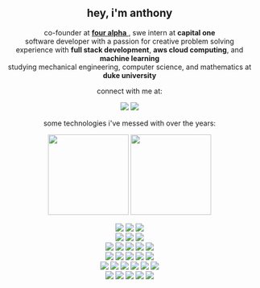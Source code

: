 <h2 align="center">
  hey, i'm anthony
</h2>

<p align="center">
  co-founder at <a href = "https://www.fouralpha.bet"> <b>four alpha</b> </a>, swe intern at <b>capital one</b><br>software developer with a passion for creative problem solving<br> experience with <b>full stack development</b>, <b>aws cloud computing</b>, and <b>machine learning</b><br> studying mechanical engineering, computer science, and mathematics at <b>duke university</b>
</p>

<p align="center">
                                    connect with me at:
                                    <div align="center">
  <a href = "https://www.linkedin.com/in/anthonyjzhang1/" target = "_blank"><img src="https://img.shields.io/badge/linkedin-%230077B5.svg?style=for-the-badge&logo=linkedin&logoColor=white" /></a>
                                      <a href = "mailto:anthony.zhang@duke.edu"><img src="https://img.shields.io/badge/Microsoft%20Outlook-0078D4.svg?style=for-the-badge&logo=Microsoft-Outlook&logoColor=white"/></a>
 
</div>

<p>

  
</p>

<p align="center">
                                    some technologies i've messed with over the years:

<div align="center">
  <a href = "https://www.credly.com/earner/earned/badge/6bb63137-7db5-4f17-838b-b2f95a1d874d" target = "_blank"><img src="https://images.credly.com/size/680x680/images/0e284c3f-5164-4b21-8660-0d84737941bc/image.png" width = "160" height = "160"/></a>
  <a href = "https://www.credly.com/earner/earned/badge/1b9d0fcf-a738-4730-9bd6-9dd9abc86af5" target = "_blank" ><img src="https://images.credly.com/size/680x680/images/00634f82-b07f-4bbd-a6bb-53de397fc3a6/image.png" width = "160" height = "160"/></a>
</div>
        <p>

  
</p>                           

<div align="center">
  <img src="https://img.shields.io/badge/Amazon_AWS-FF9900?style=for-the-badge&logo=amazonaws&logoColor=white"/>
  <img src="https://img.shields.io/badge/git-%23F05033.svg?style=for-the-badge&logo=git&logoColor=white"/>
  <img src="https://img.shields.io/badge/confluence-%23172BF4.svg?style=for-the-badge&logo=confluence&logoColor=white"/>
</div>

<div align="center">
  <img src="https://img.shields.io/badge/Amazon%20DynamoDB-4053D6?style=for-the-badge&logo=Amazon%20DynamoDB&logoColor=white"/>
  <img src="https://img.shields.io/badge/figma-%23F24E1E.svg?style=for-the-badge&logo=figma&logoColor=white"/>
  <img src="https://img.shields.io/badge/firebase-ffca28?style=for-the-badge&logo=firebase&logoColor=black"/>
</div>

<div align="center">
  <img src="https://img.shields.io/badge/angular-%23DD0031.svg?style=for-the-badge&logo=angular&logoColor=white"/> 
  <img src="https://img.shields.io/badge/node.js-6DA55F?style=for-the-badge&logo=node.js&logoColor=white"/>
  <img src="https://img.shields.io/badge/react-%2320232a.svg?style=for-the-badge&logo=react&logoColor=%2361DAFB"/> 
  <img src="https://img.shields.io/badge/latex-%23008080.svg?style=for-the-badge&logo=latex&logoColor=white"/>
  <img src="https://img.shields.io/badge/jira-%230A0FFF.svg?style=for-the-badge&logo=jira&logoColor=white"/>
</div>

<div align="center">
 <img src="https://img.shields.io/badge/chatGPT-74aa9c?style=for-the-badge&logo=openai&logoColor=white"/>
 <img src="https://img.shields.io/badge/numpy-%23013243.svg?style=for-the-badge&logo=numpy&logoColor=white"/>
 <img src="https://img.shields.io/badge/pandas-%23150458.svg?style=for-the-badge&logo=pandas&logoColor=white"/>
 <img src="https://img.shields.io/badge/scikit--learn-%23F7931E.svg?style=for-the-badge&logo=scikit-learn&logoColor=white"/>
<img src="https://img.shields.io/badge/json-5E5C5C?style=for-the-badge&logo=json&logoColor=white"/>
</div>

<div align="center">
  <img src="https://img.shields.io/badge/python-3670A0?style=for-the-badge&logo=python&logoColor=ffdd54"/>
  <img src="https://img.shields.io/badge/java-%23ED8B00.svg?style=for-the-badge&logo=openjdk&logoColor=white"/>
  <img src="https://img.shields.io/badge/c-%2300599C.svg?style=for-the-badge&logo=c&logoColor=white"/> 
  <img src="https://img.shields.io/badge/css3-%231572B6.svg?style=for-the-badge&logo=css3&logoColor=white"/> 
  <img src="https://img.shields.io/badge/html5-%23E34F26.svg?style=for-the-badge&logo=html5&logoColor=white"/>
  <img src="https://img.shields.io/badge/javascript-%23323330.svg?style=for-the-badge&logo=javascript&logoColor=%23F7DF1E"/> 
</div>

<div align="center">
 <img src="https://img.shields.io/badge/spring-%236DB33F.svg?style=for-the-badge&logo=spring&logoColor=white"/>
 <img src="https://img.shields.io/badge/Postman-FF6C37?style=for-the-badge&logo=postman&logoColor=white"/>
 <img src="https://img.shields.io/badge/-Swagger-%23Clojure?style=for-the-badge&logo=swagger&logoColor=white"/>
 <img src="https://img.shields.io/badge/Apache%20Maven-C71A36?style=for-the-badge&logo=Apache%20Maven&logoColor=white"/>
  <img src="https://img.shields.io/badge/Spring_Boot-F2F4F9?style=for-the-badge&logo=spring-boot"/>
</div>








                    


